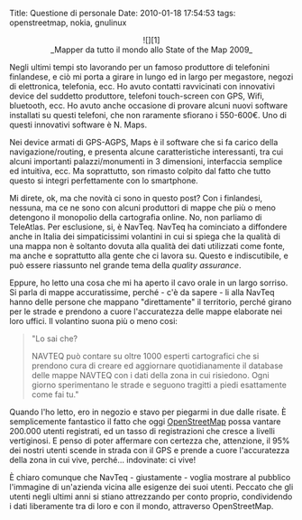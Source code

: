 Title: Questione di personale
Date:  2010-01-18 17:54:53
tags: openstreetmap, nokia, gnulinux

<center>![][1]<br>_Mapper da tutto il mondo allo State of the Map 2009_</center>


Negli ultimi tempi sto lavorando per un famoso produttore di telefonini
finlandese, e ciò mi porta a girare in lungo ed in largo per megastore, negozi
di elettronica, telefonia, ecc. Ho avuto contatti ravvicinati con innovativi
device del suddetto produttore, telefoni touch-screen con GPS, Wifi,
bluetooth, ecc. Ho avuto anche occasione di provare alcuni nuovi software
installati su questi telefoni, che non raramente sfiorano i 550-600€. Uno di
questi innovativi software è N. Maps.

Nei device armati di GPS-AGPS, Maps è il software che si fa carico della
navigazione/routing, e presenta alcune caratteristiche interessanti, tra cui
alcuni importanti palazzi/monumenti in 3 dimensioni, interfaccia semplice ed
intuitiva, ecc. Ma soprattutto, son rimasto colpito dal fatto che tutto questo
si integri perfettamente con lo smartphone.


Mi direte, ok, ma che novità ci sono in questo post? Con i finlandesi,
nessuna, ma ce ne sono con alcuni produttori di mappe che più o meno detengono
il monopolio della cartografia online. No, non parliamo di TeleAtlas. Per esclusione,
si, è NavTeq. NavTeq ha cominciato a diffondere anche in Italia dei
simpaticissimi volantini in cui si spiega che la qualità di una mappa non è
soltanto dovuta alla qualità dei dati utilizzati come fonte, ma anche e
soprattutto alla gente che ci lavora su. Questo e indiscutibile, e può essere
riassunto nel grande tema della _quality assurance_.


Eppure, ho letto una cosa che mi ha aperto il cavo orale in un largo sorriso.
Si parla di mappe accuratissime, perché - c'è da sapere - li alla NavTeq hanno
delle persone che mappano "direttamente" il territorio, perché girano per le
strade e prendono a cuore l'accuratezza delle mappe elaborate nei loro uffici.
Il volantino suona più o meno cosi:


> "Lo sai che?
> 
> NAVTEQ può contare su oltre 1000 esperti cartografici che si prendono cura di
> creare ed aggiornare quotidianamente il database delle mappe NAVTEQ con i dati
> della zona in cui risiedono. Ogni giorno sperimentano le strade e seguono
> tragitti a piedi esattamente come fai tu."


Quando l'ho letto, ero in negozio e stavo per piegarmi in due dalle risate. È
semplicemente fantastico il fatto che oggi [OpenStreetMap][2] possa vantare 200.000
utenti registrati, ed un tasso di registrazioni che cresce a livelli
vertiginosi. E penso di poter affermare con certezza che, attenzione, il 95%
dei nostri utenti scende in strada con il GPS e prende a cuore l'accuratezza
della zona in cui vive, perché... indovinate: ci vive!


È chiaro comunque che NavTeq - giustamente - voglia mostrare al pubblico
l'immagine di un'azienda vicina alle esigenze dei suoi utenti. Peccato che gli
utenti negli ultimi anni si stiano attrezzando per conto proprio, condividendo
i dati liberamente tra di loro e con il mondo, attraverso OpenStreetMap.


   [1]: http://dl.dropbox.com/u/369614/blog/img_red/3715653401_47a35f5b55_b.jpg

   [2]: http://www.openstreetmap.org
